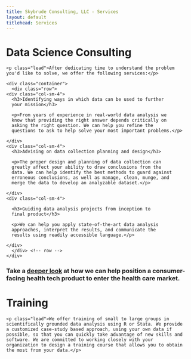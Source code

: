 ```yaml
---     
title: Skybrude Consulting, LLC - Services
layout: default
titlehead: Services
---
```


<div class="container bs-docs-container">
  <div class="bs-docs-section">
    <h1 class="page-header">Data Science Consulting</h1>

    <p class="lead">After dedicating time to understand the problem
    you'd like to solve, we offer the following services:</p>

    <div class="container">
      <div class="row">
	<div class="col-sm-4">
	  <h3>Identifying ways in which data can be used to further
	  your mission</h3>

	  <p>From years of experience in real-world data analysis we
	  know that providing the right answer depends critically on
	  asking the right question. We can help you refine the
	  questions to ask to help solve your most important problems.</p>

	</div>
	<div class="col-sm-4">
	  <h3>Advising on data collection planning and design</h3>

	  <p>The proper design and planning of data collection can
	  greatly affect your ability to draw conclusions from the
	  data. We can help identify the best methods to guard against
	  erroneous conclusions, as well as manage, clean, munge, and
	  merge the data to develop an analyzable dataset.</p>

	</div>
	<div class="col-sm-4">
	  
	  <h3>Guiding data analysis projects from inception to
	  final product</h3>

	  <p>We can help you apply state-of-the-art data analysis
	  approaches, interpret the results, and communicate the
	  results using readily accessible language.</p>

	</div>
      </div> <!-- row -->
    </div>
  </div>
</div>

<div class="container bs-docs-container">
  <div class="bs-docs-section">

<h3>Take a <a href="skybrude.pdf">deeper look</a> at how
we can help position a consumer-facing health tech product to enter
the health care market.</h3>

</div>
</div>

<div class="container bs-docs-container">
  <div class="bs-docs-section">
    <h1 class="page-header">Training</h1>

    <p class="lead">We offer training of small to large groups in
    scientifically grounded data analysis using R or Stata. We provide
    a customized case-study based approach, using your own data if
    possible, so that you can quickly take advantage of new skills and
    software. We are committed to working closely with your
    organization to design a training course that allows you to obtain
    the most from your data.</p>
  </div>
</div>

